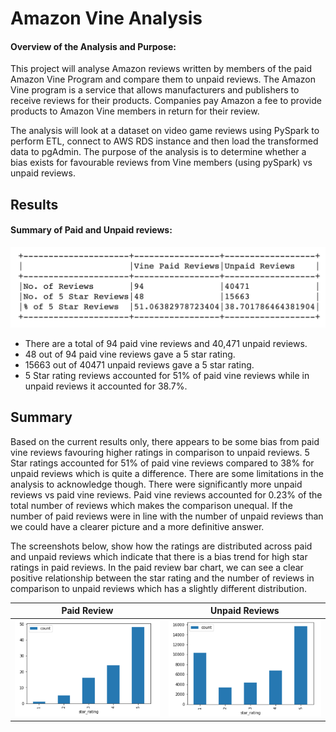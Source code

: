 # Amazon Vine Analysis



#### Overview of the Analysis and Purpose:

This project will analyse Amazon reviews written by members of the paid Amazon Vine Program and compare them to unpaid reviews. The Amazon Vine program is a service that allows manufacturers and publishers to receive reviews for their products. Companies pay Amazon a fee to provide products to Amazon Vine members in return for their review.

The analysis will look at a dataset on video game reviews using PySpark to perform ETL, connect to AWS RDS instance and then load the transformed data to pgAdmin. The purpose of the analysis is to determine whether a bias exists for favourable reviews from Vine members (using pySpark) vs unpaid reviews.



## Results

#### Summary of Paid and Unpaid reviews:

![summary](https://github.com/YanLuong/Amazon_Vine_Analysis/blob/master/screenshots/summary.png)

* There are a total of 94 paid vine reviews and 40,471 unpaid reviews.
* 48 out of 94 paid vine reviews gave a 5 star rating.
* 15663 out of 40471 unpaid reviews gave a 5 star rating.
* 5 Star rating reviews accounted for 51% of paid vine reviews while in unpaid reviews it accounted for 38.7%.

## Summary

Based on the current results only, there appears to be some bias from paid vine reviews favouring higher ratings in comparison to unpaid reviews. 5 Star ratings accounted for 51% of paid vine reviews compared to 38% for unpaid reviews which is quite a difference. There are some limitations in the analysis to acknowledge though. There were significantly more unpaid reviews vs paid vine reviews. Paid vine reviews accounted for 0.23% of the total number of reviews which makes the comparison unequal. If the number of paid reviews were in line with the number of unpaid reviews than we could have a clearer picture and a more definitive answer. 

The screenshots below, show how the ratings are distributed across paid and unpaid reviews which indicate that there is a bias trend for high star ratings in paid reviews. In the paid review bar chart, we can see a clear positive relationship between the star rating and the number of reviews in comparison to unpaid reviews which has a slightly different distribution. 

|Paid Review   | Unpaid Reviews  |
|---|---|
|  ![bar1](https://github.com/YanLuong/Amazon_Vine_Analysis/blob/master/screenshots/paid_reviews.png) | ![bar2](https://github.com/YanLuong/Amazon_Vine_Analysis/blob/master/screenshots/unpaid_reviews.png)  |
